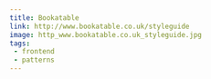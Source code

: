 ```yaml
---
title: Bookatable
link: http://www.bookatable.co.uk/styleguide
image: http_www.bookatable.co.uk_styleguide.jpg
tags:
 - frontend
 - patterns
---
```

